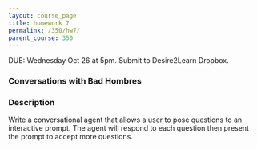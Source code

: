 ```yaml
---
layout: course_page
title: homework 7
permalink: /350/hw7/
parent_course: 350
---
```


DUE: Wednesday Oct 26 at 5pm. Submit to Desire2Learn Dropbox. 

### Conversations with Bad Hombres

### Description

Write a conversational agent that allows a user to pose questions to an interactive prompt. The agent will respond to each question then present the prompt to accept more questions.


